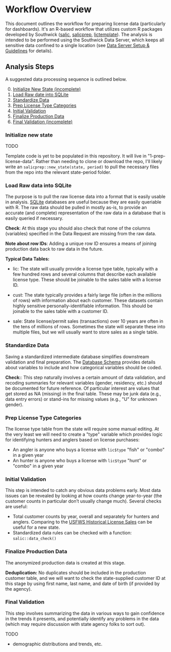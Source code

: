 
# Workflow Overview

This document outlines the workflow for preparing license data (particularly for dashboards). It's an R-based workflow that utilizes custom R packages developed by Southwick ([salic](https://github.com/southwick-associates/salic), [salicprep](https://github.com/southwick-associates/salicprep), [lictemplate](https://github.com/southwick-associates/lictemplate)). The analysis is intended to be performed using the Southwick Data Server, which keeps all sensitive data confined to a single location (see [Data Server Setup & Guidelines](github_vignettes/rstudio-settings.md) for details).

## Analysis Steps

A suggested data processing sequence is outlined below.

0. [Initialize New State (incomplete)](#initialize-new-state)
1. [Load Raw date into SQLite](#load-raw-data-into-sqlite)
2. [Standardize Data](#standardize-data)
3. [Prep License Type Categories](#prep-license-type-categories)
4. [Initial Validation](#initial-validation)
5. [Finalize Production Data](#finalize-production-data)
6. [Final Validation (incomplete)](#final-validation)

### Initialize new state

TODO

Template code is yet to be populated in this repository. It will live in "1-prep-license-data". Rather than needing to clone or download the repo, I'll likely write an `salicprep::new_state(state, period)` to pull the necessary files from the repo into the relevant state-period folder.

### Load Raw data into SQLite

The purpose is to pull the raw license data into a format that is easily usable in analysis. [SQLite](https://db.rstudio.com/databases/sqlite/) databases are useful because they are easily queriable with R. The raw data should be pulled in mostly as-is, to provide an accurate (and complete) representation of the raw data in a database that is easily queried if necessary. 

**Check**: At this stage you should also check that none of the columns (variables) specified in the Data Request are missing from the raw data. 

**Note about row IDs**: Adding a unique row ID ensures a means of joining production data back to raw data in the future.

**Typical Data Tables:**

- lic: The state will usually provide a license type table, typically with a few hundred rows and several columns that describe each available license type. These should be joinable to the sales table with a license ID.

- cust: The state typically provides a fairly large file (often in the millions of rows) with information about each customer. These datasets contain highly sensitive personally-identifiable information. This should be joinable to the sales table with a customer ID.

- sale: State license/permit sales (transactions) over 10 years are often in the tens of millions of rows. Sometimes the state will separate these into multiple files, but we will usually want to store sales as a single table.

### Standardize Data

Saving a standardized intermediate database simplifies downstream validation and final preparation. The [Database Schema](./data-schema.md) provides details about variables to include and how categorical variables should be coded.

**Check:**: This step naturally involves a certain amount of data validation, and recoding summaries for relevant variables (gender, residency, etc.) should be documented for future reference. Of particular interest are values that get stored as NA (missing) in the final table. These may be junk data (e.g., data entry errors) or stand-ins for missing values (e.g., "U" for unknown gender).

### Prep License Type Categories

The license type table from the state will require some manual editing. At the very least we will need to create a "type" variable which provides logic for identifying hunters and anglers based on license purchases:

- An angler is anyone who buys a license with `lic$type` "fish" or "combo" in a given year
- An hunter is anyone who buys a license with `lic$type` "hunt" or "combo" in a given year

### Initial Validation

This step is intended to catch any obvious data problems early. Most data issues can be revealed by looking at how counts change year-to-year (the customer counts in particular don’t usually change much). Several checks are useful:

- Total customer counts by year, overall and separately for hunters and anglers. Comparing to the [USFWS Historical License Sales]() can be useful for a new state.
- Standardized data rules can be checked with a function: `salic::data_check()`

### Finalize Production Data

The anonymized production data is created at this stage.

**Deduplication:** No duplicates should be included in the production customer table, and we will want to check the state-supplied customer ID at this stage by using first name, last name, and date of birth (if provided by the agency).

### Final Validation

This step involves summarizing the data in various ways to gain confidence in the trends it presents, and potentially identify any problems in the data (which may require discussion with state agency folks to sort out). 

TODO

- demographic distributions and trends, etc.
